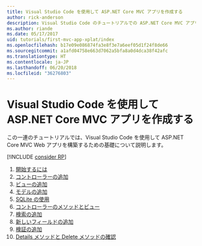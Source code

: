 ```yaml
---
title: Visual Studio Code を使用して ASP.NET Core MVC アプリを作成する
author: rick-anderson
description: Visual Studio Code のチュートリアルでの ASP.NET Core MVC アプリの目次について説明します。
ms.author: riande
ms.date: 05/17/2017
uid: tutorials/first-mvc-app-xplat/index
ms.openlocfilehash: b17e09e086874fa3e8f3e7a6eef05d1f24f8de66
ms.sourcegitcommit: a1afd04758e663d7062a5bfa8a0d4dca38f42afc
ms.translationtype: HT
ms.contentlocale: ja-JP
ms.lasthandoff: 06/20/2018
ms.locfileid: "36276803"
---
```

# <a name="create-an-aspnet-core-mvc-app-with-visual-studio-code"></a>Visual Studio Code を使用して ASP.NET Core MVC アプリを作成する

この一連のチュートリアルでは、Visual Studio Code を使用して ASP.NET Core MVC Web アプリを構築するための基礎について説明します。 

[!INCLUDE [consider RP](../../includes/razor.md)]

1. [開始するには](xref:tutorials/first-mvc-app-xplat/start-mvc)
1. [コントローラーの追加](xref:tutorials/first-mvc-app-xplat/adding-controller)
1. [ビューの追加](xref:tutorials/first-mvc-app-xplat/adding-view)
1. [モデルの追加](xref:tutorials/first-mvc-app-xplat/adding-model)
1. [SQLite の使用](xref:tutorials/first-mvc-app-xplat/working-with-sql)
1. [コントローラーのメソッドとビュー](xref:tutorials/first-mvc-app-xplat/controller-methods-views)
1. [検索の追加](xref:tutorials/first-mvc-app-xplat/search)
1. [新しいフィールドの追加](xref:tutorials/first-mvc-app-xplat/new-field)
1. [検証の追加](xref:tutorials/first-mvc-app-xplat/validation)
1. [Details メソッドと Delete メソッドの確認](xref:tutorials/first-mvc-app/details)
